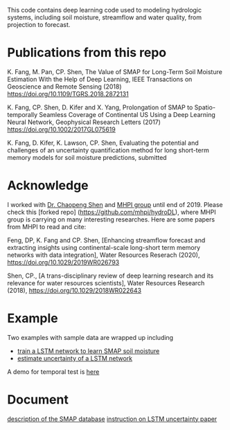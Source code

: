 This code contains deep learning code used to modeling hydrologic systems, including soil moisture, streamflow and water quality, from projection to forecast. 

# Publications from this repo

K. Fang, M. Pan, CP. Shen, The Value of SMAP for Long-Term Soil Moisture Estimation With the Help of Deep Learning, IEEE Transactions on Geoscience and Remote Sensing (2018) https://doi.org/10.1109/TGRS.2018.2872131

K. Fang, CP. Shen, D. Kifer and X. Yang, Prolongation of SMAP to Spatio-temporally Seamless Coverage of Continental US Using a Deep Learning Neural Network, Geophysical Research Letters  (2017) https://doi.org/10.1002/2017GL075619

K. Fang, D. Kifer, K. Lawson, CP. Shen, Evaluating the potential and challenges of an uncertainty quantification method for long short-term memory models for soil moisture predictions, submitted

# Acknowledge

I worked with [Dr. Chaopeng Shen](http://water.engr.psu.edu/shen/index.html) and [MHPI group](https://github.com/mhpi)  until end of 2019. Please check this [forked repo] (https://github.com/mhpi/hydroDL), where MHPI group is carrying on many interesting researches. Here are some papers from MHPI to read and cite:

Feng, DP, K. Fang and CP. Shen, [Enhancing streamflow forecast and extracting insights using continental-scale long-short term memory networks with data integration], Water Resources Reserach (2020), https://doi.org/10.1029/2019WR026793

Shen, CP., [A trans-disciplinary review of deep learning research and its relevance for water resources scientists], Water Resources Research (2018), https://doi.org/10.1029/2018WR022643 

# Example
Two examples with sample data are wrapped up including
 - [train a LSTM network to learn SMAP soil moisture](example/train-lstm.py)
 - [estimate uncertainty of a LSTM network ](example/train-lstm-mca.py)

A demo for temporal test is [here](example/demo-temporal-test.ipynb)

# Document
[description of the SMAP database](document/database-SMAP.py)
[instruction on LSTM uncertainty paper](/documents/SMAP-sigma)
